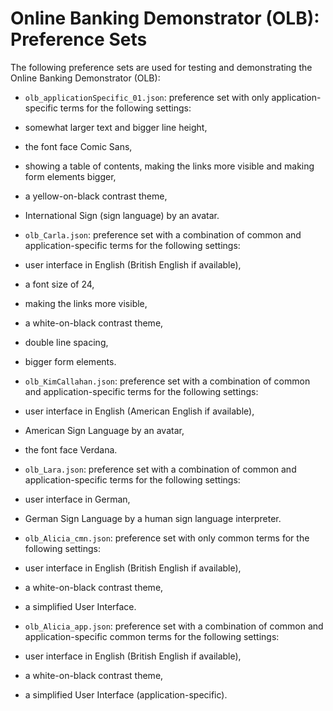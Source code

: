 # Online Banking Demonstrator (OLB): Preference Sets

The following preference sets are used for testing and demonstrating the Online Banking Demonstrator (OLB):

* `olb_applicationSpecific_01.json`: preference set with only application-specific terms for the following settings:
 * somewhat larger text and bigger line height,
 * the font face Comic Sans,
 * showing a table of contents, making the links more visible and making form elements bigger,
 * a yellow-on-black contrast theme,
 * International Sign (sign language) by an avatar.

* `olb_Carla.json`: preference set with a combination of common and application-specific terms for the following settings:
 * user interface in English (British English if available),
 * a font size of 24,
 * making the links more visible,
 * a white-on-black contrast theme,
 * double line spacing,
 * bigger form elements.

* `olb_KimCallahan.json`: preference set with a combination of common and application-specific terms for the following settings:
 * user interface in English (American English if available),
 * American Sign Language by an avatar,
 * the font face Verdana.

* `olb_Lara.json`: preference set with a combination of common and application-specific terms for the following settings:
 * user interface in German,
 * German Sign Language by a human sign language interpreter.

* `olb_Alicia_cmn.json`: preference set with only common terms for the following settings:
 * user interface in English (British English if available),
 * a white-on-black contrast theme,
 * a simplified User Interface.

* `olb_Alicia_app.json`: preference set with a combination of common and application-specific common terms for the following settings:
 * user interface in English (British English if available),
 * a white-on-black contrast theme,
 * a simplified User Interface (application-specific).

